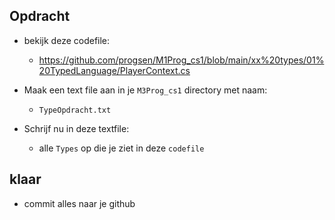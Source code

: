 
## Opdracht

- bekijk deze codefile:
    - https://github.com/progsen/M1Prog_cs1/blob/main/xx%20types/01%20TypedLanguage/PlayerContext.cs

- Maak een text file aan in je `M3Prog_cs1` directory met naam:
    - `TypeOpdracht.txt` 
- Schrijf nu in deze textfile:
    - alle `Types` op die je ziet in deze `codefile`


## klaar
- commit alles naar je github

